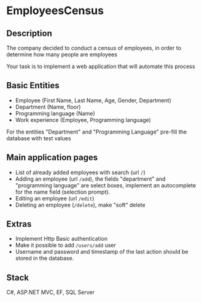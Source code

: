 # EmployeesCensus
## Description
The company decided to conduct a census of employees, in order to determine how many people are employees

Your task is to implement a web application that will automate this process

## Basic Entities
- Employee (First Name, Last Name, Age, Gender, Department)
- Department (Name, floor)
- Programming language (Name)
- Work experience (Employee, Programming language)

For the entities "Department" and "Programming Language" pre-fill the database with test values

## Main application pages
- List of already added employees with search (url `/`)
- Adding an employee (url `/add`), the fields "department" and "programming language" are select boxes, implement an autocomplete for the name field (selection prompt).
- Editing an employee (url `/edit`)
- Deleting an employee (`/delete`), make "soft" delete

## Extras
- Implement Http Basic authentication
- Make it possible to add `/users/add` user
- Username and password and timestamp of the last action should be stored in the database.

## Stack
C#, ASP.NET MVC, EF, SQL Server